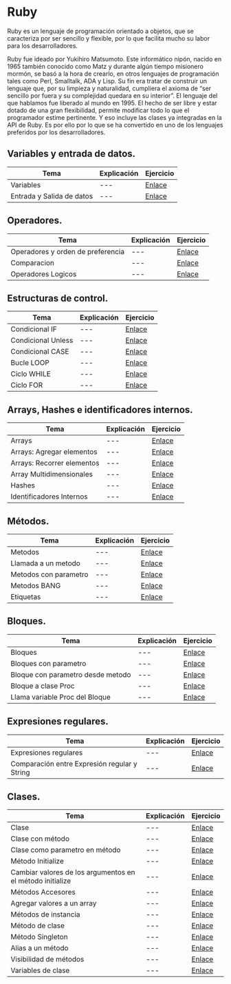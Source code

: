 # Ruby
Ruby es un lenguaje de programación orientado a objetos, que se caracteriza por ser sencillo y flexible, por lo que facilita mucho su labor para los desarrolladores.

Ruby fue ideado por Yukihiro Matsumoto. Este informático nipón, nacido en 1965 también conocido como Matz y durante algún tiempo misionero mormón, se basó a la hora de crearlo, en otros lenguajes de programación tales como Perl, Smalltalk, ADA y Lisp. Su fin era tratar de construir un lenguaje que, por su limpieza y naturalidad, cumpliera el axioma de “ser sencillo por fuera y su complejidad quedara en su interior”. El lenguaje del que hablamos fue liberado al mundo en 1995. El hecho de ser libre y estar dotado de una gran flexibilidad, permite modificar todo lo que el programador estime pertinente. Y eso incluye las clases ya integradas en la API de Ruby. Es por ello por lo que se ha convertido en uno de los lenguajes preferidos por los desarrolladores.

## Variables y entrada de datos.
| Tema | Explicación | Ejercicio |
|---|---|---|
| Variables |---| [Enlace](https://github.com/kevyder/Ruby/blob/master/src/RB0.rb) |
| Entrada y Salida de datos |---| [Enlace](https://github.com/kevyder/Ruby/blob/master/src/RB1.rb) |

## Operadores.
| Tema | Explicación | Ejercicio |
|---|---|---|
| Operadores y orden de preferencia |---| [Enlace](https://github.com/kevyder/Ruby/blob/master/src/RB2.rb) |
| Comparacion |---| [Enlace](https://github.com/kevyder/Ruby/blob/master/src/RB3.rb) |
| Operadores Logicos |---| [Enlace](https://github.com/kevyder/Ruby/blob/master/src/RB4.rb) |

## Estructuras de control.
| Tema | Explicación | Ejercicio |
|---|---|---|
| Condicional IF |---| [Enlace](https://github.com/kevyder/Ruby/blob/master/src/RB5.rb) |
| Condicional Unless |---| [Enlace](https://github.com/kevyder/Ruby/blob/master/src/RB6.rb) |
| Condicional CASE |---| [Enlace](https://github.com/kevyder/Ruby/blob/mastersrc//RB7.rb) |
| Bucle LOOP |---| [Enlace](https://github.com/kevyder/Ruby/blob/master/src/RB8.rb) |
| Ciclo WHILE |---| [Enlace](https://github.com/kevyder/Ruby/blob/master/src/RB9.rb) |
| Ciclo FOR |---| [Enlace](https://github.com/kevyder/Ruby/blob/master/src/RB10.rb) |

## Arrays, Hashes e identificadores internos.
| Tema | Explicación | Ejercicio |
|---|---|---|
| Arrays |---| [Enlace](https://github.com/kevyder/Ruby/blob/master/src/RB11.rb) |
| Arrays: Agregar elementos |---| [Enlace](https://github.com/kevyder/Ruby/blob/master/src/RB12.rb) |
| Arrays: Recorrer elementos |---| [Enlace](https://github.com/kevyder/Ruby/blob/master/src/RB13.rb) |
| Array Multidimensionales |---| [Enlace](https://github.com/kevyder/Ruby/blob/master/src/RB14.rb) |
| Hashes |---| [Enlace](https://github.com/kevyder/Ruby/blob/master/src/RB15.rb) |
| Identificadores Internos |---| [Enlace](https://github.com/kevyder/Ruby/blob/master/src/RB16.rb) |

## Métodos.
| Tema | Explicación | Ejercicio |
|---|---|---|
| Metodos |---| [Enlace](https://github.com/kevyder/Ruby/blob/master/src/RB17.rb) |
| Llamada a un metodo |---| [Enlace](https://github.com/kevyder/Ruby/blob/master/src/RB18.rb) |
| Metodos con parametro |---| [Enlace](https://github.com/kevyder/Ruby/blob/master/src/RB19.rb) |
| Metodos BANG |---| [Enlace](https://github.com/kevyder/Ruby/blob/master/src/RB20.rb) |
| Etiquetas |---| [Enlace](https://github.com/kevyder/Ruby/blob/master/src/RB21.rb) |

## Bloques.
| Tema | Explicación | Ejercicio |
|---|---|---|
| Bloques |---| [Enlace](https://github.com/kevyder/Ruby/blob/master/src/RB22.rb) |
| Bloques con parametro |---| [Enlace](https://github.com/kevyder/Ruby/blob/master/src/RB23.rb) |
| Bloque con parametro desde metodo |---| [Enlace](https://github.com/kevyder/Ruby/blob/master/src/RB24.rb) |
| Bloque a clase Proc |---| [Enlace](https://github.com/kevyder/Ruby/blob/master/src/RB25.rb) |
| Llama variable Proc del Bloque |---| [Enlace](https://github.com/kevyder/Ruby/blob/master/src/RB26.rb) |

## Expresiones regulares.
| Tema | Explicación | Ejercicio |
|---|---|---|
| Expresiones regulares |---| [Enlace](https://github.com/kevyder/Ruby/blob/master/src/RB27.rb) |
| Comparación entre Expresión regular y String |---| [Enlace](https://github.com/kevyder/Ruby/blob/master/src/RB28.rb) |

## Clases.
| Tema | Explicación | Ejercicio |
|---|---|---|
| Clase |---| [Enlace](https://github.com/kevyder/Ruby/blob/master/src/RB29.rb) |
| Clase con método |---| [Enlace](https://github.com/kevyder/Ruby/blob/master/src/RB30.rb) |
| Clase como parametro en método |---| [Enlace](https://github.com/kevyder/Ruby/blob/master/src/RB31.rb) |
| Método Initialize |---| [Enlace](https://github.com/kevyder/Ruby/blob/master/src/RB32.rb) |
| Cambiar valores de los argumentos en el método initialize |---| [Enlace](https://github.com/kevyder/Ruby/blob/master/src/RB33.rb) |
| Métodos Accesores |---| [Enlace](https://github.com/kevyder/Ruby/blob/master/src/RB34.rb) |
| Agregar valores a un array |---| [Enlace](https://github.com/kevyder/Ruby/blob/master/src/RB35.rb) |
| Métodos de instancia |---| [Enlace](https://github.com/kevyder/Ruby/blob/master/src/RB36.rb) |
| Método de clase |---| [Enlace](https://github.com/kevyder/Ruby/blob/master/src/RB37.rb) |
| Método Singleton |---| [Enlace](https://github.com/kevyder/Ruby/blob/master/src/RB38.rb) |
| Alias a un método |---| [Enlace](https://github.com/kevyder/Ruby/blob/master/src/RB39.rb) |
| Visibilidad de métodos |---| [Enlace](https://github.com/kevyder/Ruby/blob/master/src/RB40.rb) |
| Variables de clase |---| [Enlace](https://github.com/kevyder/Ruby/blob/master/src/RB41.rb) |


